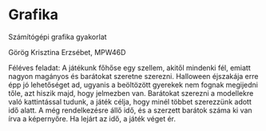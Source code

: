 # Grafika
Számítógépi grafika gyakorlat

Görög Krisztina Erzsébet, MPW46D


Féléves feladat: A játékunk főhőse egy szellem, akitől mindenki fél, emiatt nagyon magányos és barátokat szeretne szerezni. Halloween éjszakája erre épp jó lehetőséget ad, ugyanis a beöltözött gyerekek nem fognak megijedni tőle, azt hiszik majd, hogy jelmezben van. Barátokat szerezni a modellekre való kattintással tudunk, a játék célja, hogy minél többet szerezzünk adott idő alatt. A még rendelkezésre állő idő, és a szerzett barátok száma ki van írva a képernyőre. Ha lejárt az idő, a játék véget ér. 